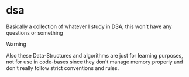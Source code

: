 # dsa

Basically a collection of whatever I study in DSA, this won't have any questions or something

> [!WARNING]
> Also these Data-Structures and algorithms are just for learning purposes, not for use in code-bases since they don't manage memory properly
> and don't really follow strict conventions and rules.
